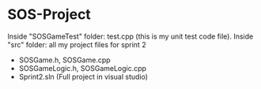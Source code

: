 # SOS-Project
Inside "SOSGameTest" folder: test.cpp (this is my unit test code file).
Inside "src" folder: all my project files for sprint 2
- SOSGame.h, SOSGame.cpp
- SOSGameLogic.h, SOSGameLogic.cpp
- Sprint2.sln (Full project in visual studio)

